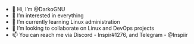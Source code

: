 - 👋 Hi, I’m @DarkoGNU
- 👀 I’m interested in everything
- 🌱 I’m currently learning Linux administration
- 💞️ I’m looking to collaborate on Linux and DevOps projects
- 📫 You can reach me via Discord - Inspir#1276, and Telegram - @Inspiir

<!---
DarkoGNU/DarkoGNU is a ✨ special ✨ repository because its `README.md` (this file) appears on your GitHub profile.
You can click the Preview link to take a look at your changes.
--->
